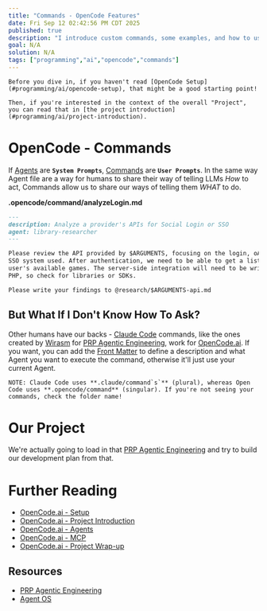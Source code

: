 ```yaml
---
title: "Commands - OpenCode Features"
date: Fri Sep 12 02:42:56 PM CDT 2025
published: true
description: "I introduce custom commands, some examples, and how to use them in OpenCode"
goal: N/A
solution: N/A
tags: ["programming","ai","opencode","commands"]
---
```

```flare
Before you dive in, if you haven't read [OpenCode Setup](#programming/ai/opencode-setup), that might be a good starting point!

Then, if you're interested in the context of the overall "Project", you can read that in [the project introduction](#programming/ai/project-introduction).
```

# OpenCode - Commands

If [Agents](#programming/ai/opencode-agents) are **`System Prompts`**, [Commands](https://opencode.ai/docs/commands/) are **`User Prompts`**. In the same way Agent file are a way for humans to share their way of telling LLMs _How_ to act, Commands allow us to share our ways of telling them _WHAT_ to do.

**.opencode/command/analyzeLogin.md**

```markdown
---
description: Analyze a provider's APIs for Social Login or SSO
agent: library-researcher
---

Please review the API provided by $ARGUMENTS, focusing on the login, oAuth, or
SSO system used. After authentication, we need to be able to get a list of the
user's available games. The server-side integration will need to be written in
PHP, so check for libraries or SDKs.

Please write your findings to @research/$ARGUMENTS-api.md
```

## But What If I Don't Know How To Ask?

Other humans have our backs - [Claude Code](https://www.anthropic.com/claude-code) commands, like the ones created by [Wirasm](https://github.com/Wirasm) for [PRP Agentic Engineering](https://github.com/Wirasm/PRPs-agentic-eng/tree/development), work for [OpenCode.ai](https://opencode.ai/). If you want, you can add the [Front Matter](https://mystmd.org/guide/frontmatter) to define a description and what Agent you want to execute the command, otherwise it'll just use your current Agent.

```flare
NOTE: Claude Code uses **.claude/command`s`** (plural), whereas Open Code uses **.opencode/command** (singular). If you're not seeing your commands, check the folder name!
```

# Our Project

We're actually going to load in that [PRP Agentic Engineering](https://github.com/Wirasm/PRPs-agentic-eng/tree/development) and try to build our development plan from that.

# Further Reading

- [OpenCode.ai - Setup](#programming/ai/opencode-setup)
- [OpenCode.ai - Project Introduction](#programming/ai/project-introduction)
- [OpenCode.ai - Agents](#programming/ai/opencode-agents)
- [OpenCode.ai - MCP](#programming/ai/opencode-mcp)
- [OpenCode.ai - Project Wrap-up](#programming/ai/opencode-dowork)

## Resources

- [PRP Agentic Engineering](https://github.com/Wirasm/PRPs-agentic-eng/tree/development)
- [Agent OS](https://github.com/buildermethods/agent-os)
